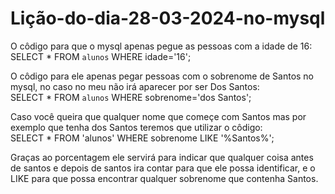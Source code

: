 # Lição-do-dia-28-03-2024-no-mysql

O côdigo para que o mysql apenas pegue as pessoas com a idade de 16: <br>
SELECT * FROM `alunos` WHERE idade='16';

O côdigo para ele apenas pegar pessoas com o sobrenome de Santos no mysql, no caso no meu não irá aparecer por ser Dos Santos: <br>
SELECT * FROM `alunos` WHERE sobrenome='dos Santos';

Caso você queira que qualquer nome que começe com Santos mas por exemplo que tenha dos Santos teremos que utilizar o côdigo:<br>
SELECT * FROM 'alunos' WHERE sobrenome LIKE '%Santos%';

Graças ao porcentagem ele servirá para indicar que qualquer coisa antes de santos e depois de santos ira contar para que ele possa identificar, e o LIKE para que possa encontrar qualquer sobrenome que contenha Santos.
